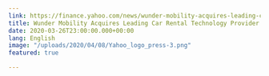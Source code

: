 ```yaml
---
link: https://finance.yahoo.com/news/wunder-mobility-acquires-leading-car-160000778.html
title: Wunder Mobility Acquires Leading Car Rental Technology Provider KEAZ
date: 2020-03-26T23:00:00.000+00:00
lang: English
image: "/uploads/2020/04/08/Yahoo_logo_press-3.png"
featured: true

---
```

